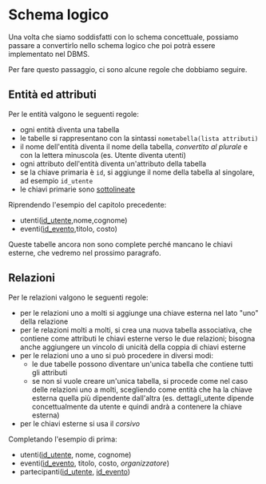 # Schema logico

Una volta che siamo soddisfatti con lo schema concettuale, possiamo passare a convertirlo nello schema logico che poi potrà essere implementato nel DBMS.

Per fare questo passaggio, ci sono alcune regole che dobbiamo seguire.

## Entità ed attributi

Per le entità valgono le seguenti regole:
- ogni entità diventa una tabella
- le tabelle si rappresentano con la sintassi `nometabella(lista attributi)`
- il nome dell'entità diventa il nome della tabella, _convertito al plurale_ e con la lettera minuscola (es. Utente diventa utenti)
- ogni attributo dell'entità diventa un'attributo della tabella
- se la chiave primaria è `id`, si aggiunge il nome della tabella al singolare, ad esempio `id_utente`
- le chiavi primarie sono <ins>sottolineate</ins>

Riprendendo l'esempio del capitolo precedente:

- utenti(<ins>id_utente</ins>,nome,cognome)
- eventi(<ins>id_evento</ins>,titolo, costo)

Queste tabelle ancora non sono complete perché mancano le chiavi esterne, che vedremo nel prossimo paragrafo.

## Relazioni
Per le relazioni valgono le seguenti regole:
- per le relazioni uno a molti si aggiunge una chiave esterna nel lato "uno" della relazione
- per le relazioni molti a molti, si crea una nuova tabella associativa, che contiene come attributi le chiavi esterne verso le due relazioni; bisogna anche aggiungere un vincolo di unicità della coppia di chiavi esterne
- per le relazioni uno a uno si può procedere in diversi modi:
    - le due tabelle possono diventare un'unica tabella che contiene tutti gli attributi
    - se non si vuole creare un'unica tabella, si procede come nel caso delle relazioni uno a molti, scegliendo come entità che ha la chiave esterna quella più dipendente dall'altra (es. dettagli_utente dipende concettualmente da utente e quindi andrà a contenere la chiave esterna)
- per le chiavi esterne si usa il _corsivo_

Completando l'esempio di prima:

- utenti(<ins>id_utente</ins>, nome, cognome)
- eventi(<ins>id_evento</ins>, titolo, costo, _organizzatore_)
- partecipanti(<ins>id_utente</ins>, <ins>id_evento</ins>)

